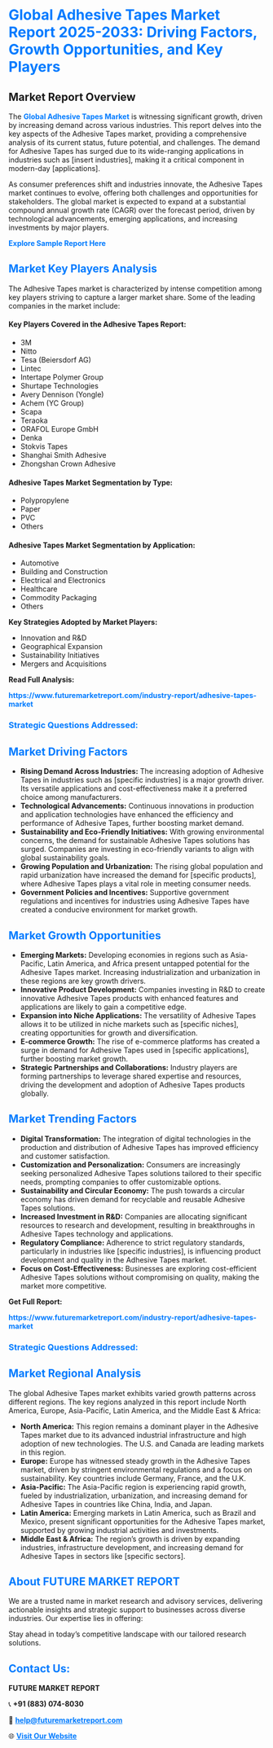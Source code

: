 <h1 style="color: #007BFF;">Global Adhesive Tapes Market Report 2025-2033: Driving Factors, Growth Opportunities, and Key Players</h1>

<section id="overview">
<h2>Market Report Overview</h2>
<p>The <a href="https://www.futuremarketreport.com/industry-report/adhesive-tapes-market" style="color: #007BFF; text-decoration: none;"><strong>Global Adhesive Tapes Market</strong></a> is witnessing significant growth, driven by increasing demand across various industries. This report delves into the key aspects of the Adhesive Tapes market, providing a comprehensive analysis of its current status, future potential, and challenges. The demand for Adhesive Tapes has surged due to its wide-ranging applications in industries such as [insert industries], making it a critical component in modern-day [applications].</p>
<p>As consumer preferences shift and industries innovate, the Adhesive Tapes market continues to evolve, offering both challenges and opportunities for stakeholders. The global market is expected to expand at a substantial compound annual growth rate (CAGR) over the forecast period, driven by technological advancements, emerging applications, and increasing investments by major players.</p>
</section>

<section id="overview">
<p><a href="https://www.futuremarketreport.com/request-sample/reportId=60804" style="color: #007BFF; text-decoration: none;"><strong>Explore Sample Report Here</strong></a></p>
</section>

<section id="key-players">
<h2 style="color: #007BFF;">Market Key Players Analysis</h2>
<p>The Adhesive Tapes market is characterized by intense competition among key players striving to capture a larger market share. Some of the leading companies in the market include:</p>
<h4>Key Players Covered in the Adhesive Tapes Report:</h4>
<ul><li>3M</li><li>Nitto</li><li>Tesa (Beiersdorf AG)</li><li>Lintec</li><li>Intertape Polymer Group</li><li>Shurtape Technologies</li><li>Avery Dennison (Yongle)</li><li>Achem (YC Group)</li><li>Scapa</li><li>Teraoka</li><li>ORAFOL Europe GmbH</li><li>Denka</li><li>Stokvis Tapes</li><li>Shanghai Smith Adhesive</li><li>Zhongshan Crown Adhesive</li></ul>
<h4>Adhesive Tapes Market Segmentation by Type:</h4>
<ul><li>Polypropylene</li><li>Paper</li><li>PVC</li><li>Others</li></ul>

<h4>Adhesive Tapes Market Segmentation by Application:</h4>
<ul><li>Automotive</li><li>Building and Construction</li><li>Electrical and Electronics</li><li>Healthcare</li><li>Commodity Packaging</li><li>Others</li></ul>
<p><strong>Key Strategies Adopted by Market Players:</strong></p>
<ul>
<li>Innovation and R&D</li>
<li>Geographical Expansion</li>
<li>Sustainability Initiatives</li>
<li>Mergers and Acquisitions</li>
</ul>
</section>

<section>
<p><strong>Read Full Analysis: </strong></p><a href="https://www.futuremarketreport.com/industry-report/adhesive-tapes-market" style="color: #007BFF; text-decoration: none;"><strong>https://www.futuremarketreport.com/industry-report/adhesive-tapes-market</strong></a>
<h3 style="color: #007BFF;">Strategic Questions Addressed:</h3>
</section>

<section id="driving-factors">
<h2 style="color: #007BFF;">Market Driving Factors</h2>
<ul>
<li><strong>Rising Demand Across Industries:</strong> The increasing adoption of Adhesive Tapes in industries such as [specific industries] is a major growth driver. Its versatile applications and cost-effectiveness make it a preferred choice among manufacturers.</li>
<li><strong>Technological Advancements:</strong> Continuous innovations in production and application technologies have enhanced the efficiency and performance of Adhesive Tapes, further boosting market demand.</li>
<li><strong>Sustainability and Eco-Friendly Initiatives:</strong> With growing environmental concerns, the demand for sustainable Adhesive Tapes solutions has surged. Companies are investing in eco-friendly variants to align with global sustainability goals.</li>
<li><strong>Growing Population and Urbanization:</strong> The rising global population and rapid urbanization have increased the demand for [specific products], where Adhesive Tapes plays a vital role in meeting consumer needs.</li>
<li><strong>Government Policies and Incentives:</strong> Supportive government regulations and incentives for industries using Adhesive Tapes have created a conducive environment for market growth.</li>
</ul>
</section>

<section id="growth-opportunities">
<h2 style="color: #007BFF;">Market Growth Opportunities</h2>
<ul>
<li><strong>Emerging Markets:</strong> Developing economies in regions such as Asia-Pacific, Latin America, and Africa present untapped potential for the Adhesive Tapes market. Increasing industrialization and urbanization in these regions are key growth drivers.</li>
<li><strong>Innovative Product Development:</strong> Companies investing in R&D to create innovative Adhesive Tapes products with enhanced features and applications are likely to gain a competitive edge.</li>
<li><strong>Expansion into Niche Applications:</strong> The versatility of Adhesive Tapes allows it to be utilized in niche markets such as [specific niches], creating opportunities for growth and diversification.</li>
<li><strong>E-commerce Growth:</strong> The rise of e-commerce platforms has created a surge in demand for Adhesive Tapes used in [specific applications], further boosting market growth.</li>
<li><strong>Strategic Partnerships and Collaborations:</strong> Industry players are forming partnerships to leverage shared expertise and resources, driving the development and adoption of Adhesive Tapes products globally.</li>
</ul>
</section>

<section id="trending-factors">
<h2 style="color: #007BFF;">Market Trending Factors</h2>
<ul>
<li><strong>Digital Transformation:</strong> The integration of digital technologies in the production and distribution of Adhesive Tapes has improved efficiency and customer satisfaction.</li>
<li><strong>Customization and Personalization:</strong> Consumers are increasingly seeking personalized Adhesive Tapes solutions tailored to their specific needs, prompting companies to offer customizable options.</li>
<li><strong>Sustainability and Circular Economy:</strong> The push towards a circular economy has driven demand for recyclable and reusable Adhesive Tapes solutions.</li>
<li><strong>Increased Investment in R&D:</strong> Companies are allocating significant resources to research and development, resulting in breakthroughs in Adhesive Tapes technology and applications.</li>
<li><strong>Regulatory Compliance:</strong> Adherence to strict regulatory standards, particularly in industries like [specific industries], is influencing product development and quality in the Adhesive Tapes market.</li>
<li><strong>Focus on Cost-Effectiveness:</strong> Businesses are exploring cost-efficient Adhesive Tapes solutions without compromising on quality, making the market more competitive.</li>
</ul>
</section>

<section>
<p><strong>Get Full Report: </strong></p><a href="https://www.futuremarketreport.com/industry-report/adhesive-tapes-market" style="color: #007BFF; text-decoration: none;"><strong>https://www.futuremarketreport.com/industry-report/adhesive-tapes-market</strong></a>
<h3 style="color: #007BFF;">Strategic Questions Addressed:</h3>
</section>


<section id="regional-analysis">
<h2 style="color: #007BFF;">Market Regional Analysis</h2>
<p>The global Adhesive Tapes market exhibits varied growth patterns across different regions. The key regions analyzed in this report include North America, Europe, Asia-Pacific, Latin America, and the Middle East & Africa:</p>
<ul>
<li><strong>North America:</strong> This region remains a dominant player in the Adhesive Tapes market due to its advanced industrial infrastructure and high adoption of new technologies. The U.S. and Canada are leading markets in this region.</li>
<li><strong>Europe:</strong> Europe has witnessed steady growth in the Adhesive Tapes market, driven by stringent environmental regulations and a focus on sustainability. Key countries include Germany, France, and the U.K.</li>
<li><strong>Asia-Pacific:</strong> The Asia-Pacific region is experiencing rapid growth, fueled by industrialization, urbanization, and increasing demand for Adhesive Tapes in countries like China, India, and Japan.</li>
<li><strong>Latin America:</strong> Emerging markets in Latin America, such as Brazil and Mexico, present significant opportunities for the Adhesive Tapes market, supported by growing industrial activities and investments.</li>
<li><strong>Middle East & Africa:</strong> The region’s growth is driven by expanding industries, infrastructure development, and increasing demand for Adhesive Tapes in sectors like [specific sectors].</li>
</ul>
</section>

<footer>
<h2 style="color: #007BFF;">About FUTURE MARKET REPORT</h2>
<p>We are a trusted name in market research and advisory services, delivering actionable insights and strategic support to businesses across diverse industries. Our expertise lies in offering:</p>

<p>Stay ahead in today’s competitive landscape with our tailored research solutions.</p>

<h2 style="color: #007BFF;">Contact Us:</h2>
<p><strong>FUTURE MARKET REPORT</strong></p>
<p>📞 <strong>+91 (883) 074-8030</strong></p>
<p>📧 <strong><a href="mailto:help@futuremarketreport.com" style="color: #007BFF;">help@futuremarketreport.com</a></strong></p>
<p>🌐 <strong><a href="https://www.futuremarketreport.com/" style="color: #007BFF;">Visit Our Website</a></strong></p>
</footer>